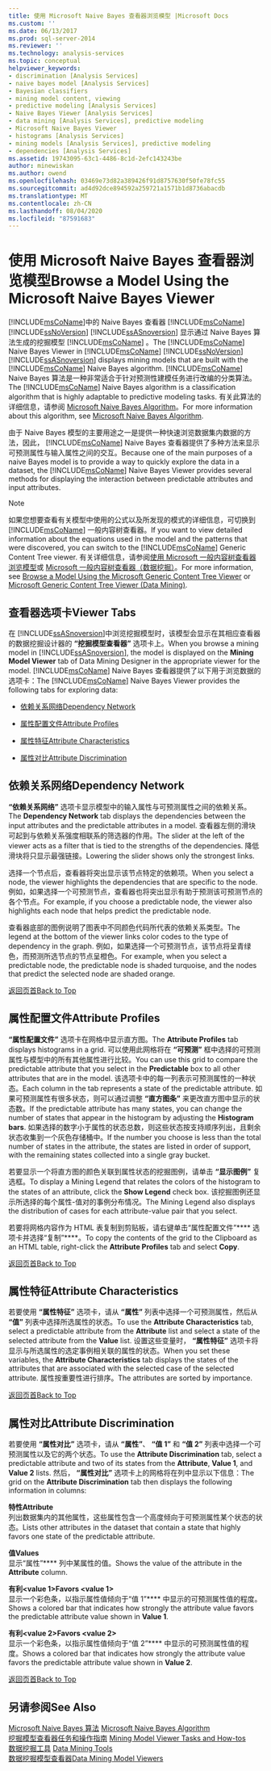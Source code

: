 ```yaml
---
title: 使用 Microsoft Naive Bayes 查看器浏览模型 |Microsoft Docs
ms.custom: ''
ms.date: 06/13/2017
ms.prod: sql-server-2014
ms.reviewer: ''
ms.technology: analysis-services
ms.topic: conceptual
helpviewer_keywords:
- discrimination [Analysis Services]
- naive bayes model [Analysis Services]
- Bayesian classifiers
- mining model content, viewing
- predictive modeling [Analysis Services]
- Naive Bayes Viewer [Analysis Services]
- data mining [Analysis Services], predictive modeling
- Microsoft Naive Bayes Viewer
- histograms [Analysis Services]
- mining models [Analysis Services], predictive modeling
- dependencies [Analysis Services]
ms.assetid: 19743095-63c1-4486-8c1d-2efc143243be
author: minewiskan
ms.author: owend
ms.openlocfilehash: 03469e73d82a389426f91d8757630f50fe78fc55
ms.sourcegitcommit: ad4d92dce894592a259721a1571b1d8736abacdb
ms.translationtype: MT
ms.contentlocale: zh-CN
ms.lasthandoff: 08/04/2020
ms.locfileid: "87591683"
---
```

# <a name="browse-a-model-using-the-microsoft-naive-bayes-viewer"></a><span data-ttu-id="476bd-102">使用 Microsoft Naive Bayes 查看器浏览模型</span><span class="sxs-lookup"><span data-stu-id="476bd-102">Browse a Model Using the Microsoft Naive Bayes Viewer</span></span>
  <span data-ttu-id="476bd-103">[!INCLUDE[msCoName](../../includes/msconame-md.md)]中的 Naive Bayes 查看器 [!INCLUDE[msCoName](../../includes/msconame-md.md)] [!INCLUDE[ssNoVersion](../../includes/ssnoversion-md.md)] [!INCLUDE[ssASnoversion](../../includes/ssasnoversion-md.md)] 显示通过 Naive Bayes 算法生成的挖掘模型 [!INCLUDE[msCoName](../../includes/msconame-md.md)] 。</span><span class="sxs-lookup"><span data-stu-id="476bd-103">The [!INCLUDE[msCoName](../../includes/msconame-md.md)] Naive Bayes Viewer in [!INCLUDE[msCoName](../../includes/msconame-md.md)] [!INCLUDE[ssNoVersion](../../includes/ssnoversion-md.md)] [!INCLUDE[ssASnoversion](../../includes/ssasnoversion-md.md)] displays mining models that are built with the [!INCLUDE[msCoName](../../includes/msconame-md.md)] Naive Bayes algorithm.</span></span> <span data-ttu-id="476bd-104">[!INCLUDE[msCoName](../../includes/msconame-md.md)] Naive Bayes 算法是一种非常适合于针对预测性建模任务进行改编的分类算法。</span><span class="sxs-lookup"><span data-stu-id="476bd-104">The [!INCLUDE[msCoName](../../includes/msconame-md.md)] Naive Bayes algorithm is a classification algorithm that is highly adaptable to predictive modeling tasks.</span></span> <span data-ttu-id="476bd-105">有关此算法的详细信息，请参阅 [Microsoft Naive Bayes Algorithm](microsoft-naive-bayes-algorithm.md)。</span><span class="sxs-lookup"><span data-stu-id="476bd-105">For more information about this algorithm, see [Microsoft Naive Bayes Algorithm](microsoft-naive-bayes-algorithm.md).</span></span>  
  
 <span data-ttu-id="476bd-106">由于 Naive Bayes 模型的主要用途之一是提供一种快速浏览数据集内数据的方法，因此， [!INCLUDE[msCoName](../../includes/msconame-md.md)] Naive Bayes 查看器提供了多种方法来显示可预测属性与输入属性之间的交互。</span><span class="sxs-lookup"><span data-stu-id="476bd-106">Because one of the main purposes of a naive Bayes model is to provide a way to quickly explore the data in a dataset, the [!INCLUDE[msCoName](../../includes/msconame-md.md)] Naive Bayes Viewer provides several methods for displaying the interaction between predictable attributes and input attributes.</span></span>  
  
> [!NOTE]  
>  <span data-ttu-id="476bd-107">如果您想要查看有关模型中使用的公式以及所发现的模式的详细信息，可切换到 [!INCLUDE[msCoName](../../includes/msconame-md.md)] 一般内容树查看器。</span><span class="sxs-lookup"><span data-stu-id="476bd-107">If you want to view detailed information about the equations used in the model and the patterns that were discovered, you can switch to the [!INCLUDE[msCoName](../../includes/msconame-md.md)] Generic Content Tree viewer.</span></span> <span data-ttu-id="476bd-108">有关详细信息，请参阅[使用 Microsoft 一般内容树查看器浏览模型](browse-a-model-using-the-microsoft-generic-content-tree-viewer.md)或 [Microsoft 一般内容树查看器（数据挖掘）](../microsoft-generic-content-tree-viewer-data-mining.md)。</span><span class="sxs-lookup"><span data-stu-id="476bd-108">For more information, see [Browse a Model Using the Microsoft Generic Content Tree Viewer](browse-a-model-using-the-microsoft-generic-content-tree-viewer.md) or [Microsoft Generic Content Tree Viewer &#40;Data Mining&#41;](../microsoft-generic-content-tree-viewer-data-mining.md).</span></span>  
  
##  <a name="viewer-tabs"></a><a name="BKMK_ViewerTabs"></a><span data-ttu-id="476bd-109">查看器选项卡</span><span class="sxs-lookup"><span data-stu-id="476bd-109">Viewer Tabs</span></span>  
 <span data-ttu-id="476bd-110">在 [!INCLUDE[ssASnoversion](../../includes/ssasnoversion-md.md)]中浏览挖掘模型时，该模型会显示在其相应查看器的数据挖掘设计器的 **“挖掘模型查看器”** 选项卡上。</span><span class="sxs-lookup"><span data-stu-id="476bd-110">When you browse a mining model in [!INCLUDE[ssASnoversion](../../includes/ssasnoversion-md.md)], the model is displayed on the **Mining Model Viewer** tab of Data Mining Designer in the appropriate viewer for the model.</span></span> <span data-ttu-id="476bd-111">[!INCLUDE[msCoName](../../includes/msconame-md.md)] Naive Bayes 查看器提供了以下用于浏览数据的选项卡：</span><span class="sxs-lookup"><span data-stu-id="476bd-111">The [!INCLUDE[msCoName](../../includes/msconame-md.md)] Naive Bayes Viewer provides the following tabs for exploring data:</span></span>  
  
-   [<span data-ttu-id="476bd-112">依赖关系网络</span><span class="sxs-lookup"><span data-stu-id="476bd-112">Dependency Network</span></span>](#BKMK_Dependency)  
  
-   [<span data-ttu-id="476bd-113">属性配置文件</span><span class="sxs-lookup"><span data-stu-id="476bd-113">Attribute Profiles</span></span>](#BKMK_Profiles)  
  
-   [<span data-ttu-id="476bd-114">属性特征</span><span class="sxs-lookup"><span data-stu-id="476bd-114">Attribute Characteristics</span></span>](#BKMK_Characteristics)  
  
-   [<span data-ttu-id="476bd-115">属性对比</span><span class="sxs-lookup"><span data-stu-id="476bd-115">Attribute Discrimination</span></span>](#BKMK_Discrimination)  
  
##  <a name="dependency-network"></a><a name="BKMK_Dependency"></a><span data-ttu-id="476bd-116">依赖关系网络</span><span class="sxs-lookup"><span data-stu-id="476bd-116">Dependency Network</span></span>  
 <span data-ttu-id="476bd-117">**“依赖关系网络”** 选项卡显示模型中的输入属性与可预测属性之间的依赖关系。</span><span class="sxs-lookup"><span data-stu-id="476bd-117">The **Dependency Network** tab displays the dependencies between the input attributes and the predictable attributes in a model.</span></span> <span data-ttu-id="476bd-118">查看器左侧的滑块可起到与依赖关系强度相联系的筛选器的作用。</span><span class="sxs-lookup"><span data-stu-id="476bd-118">The slider at the left of the viewer acts as a filter that is tied to the strengths of the dependencies.</span></span> <span data-ttu-id="476bd-119">降低滑块将只显示最强链接。</span><span class="sxs-lookup"><span data-stu-id="476bd-119">Lowering the slider shows only the strongest links.</span></span>  
  
 <span data-ttu-id="476bd-120">选择一个节点后，查看器将突出显示该节点特定的依赖项。</span><span class="sxs-lookup"><span data-stu-id="476bd-120">When you select a node, the viewer highlights the dependencies that are specific to the node.</span></span> <span data-ttu-id="476bd-121">例如，如果选择一个可预测节点，查看器也将突出显示有助于预测该可预测节点的各个节点。</span><span class="sxs-lookup"><span data-stu-id="476bd-121">For example, if you choose a predictable node, the viewer also highlights each node that helps predict the predictable node.</span></span>  
  
 <span data-ttu-id="476bd-122">查看器底部的图例说明了图表中不同颜色代码所代表的依赖关系类型。</span><span class="sxs-lookup"><span data-stu-id="476bd-122">The legend at the bottom of the viewer links color codes to the type of dependency in the graph.</span></span> <span data-ttu-id="476bd-123">例如，如果选择一个可预测节点，该节点将呈青绿色，而预测所选节点的节点呈橙色。</span><span class="sxs-lookup"><span data-stu-id="476bd-123">For example, when you select a predictable node, the predictable node is shaded turquoise, and the nodes that predict the selected node are shaded orange.</span></span>  
  
 [<span data-ttu-id="476bd-124">返回页首</span><span class="sxs-lookup"><span data-stu-id="476bd-124">Back to Top</span></span>](#BKMK_ViewerTabs)  
  
##  <a name="attribute-profiles"></a><a name="BKMK_Profiles"></a><span data-ttu-id="476bd-125">属性配置文件</span><span class="sxs-lookup"><span data-stu-id="476bd-125">Attribute Profiles</span></span>  
 <span data-ttu-id="476bd-126">**“属性配置文件”** 选项卡在网格中显示直方图。</span><span class="sxs-lookup"><span data-stu-id="476bd-126">The **Attribute Profiles** tab displays histograms in a grid.</span></span> <span data-ttu-id="476bd-127">可以使用此网格将在 **“可预测”** 框中选择的可预测属性与模型中的所有其他属性进行比较。</span><span class="sxs-lookup"><span data-stu-id="476bd-127">You can use this grid to compare the predictable attribute that you select in the **Predictable** box to all other attributes that are in the model.</span></span> <span data-ttu-id="476bd-128">该选项卡中的每一列表示可预测属性的一种状态。</span><span class="sxs-lookup"><span data-stu-id="476bd-128">Each column in the tab represents a state of the predictable attribute.</span></span> <span data-ttu-id="476bd-129">如果可预测属性有很多状态，则可以通过调整 **“直方图条”** 来更改直方图中显示的状态数。</span><span class="sxs-lookup"><span data-stu-id="476bd-129">If the predictable attribute has many states, you can change the number of states that appear in the histogram by adjusting the **Histogram bars**.</span></span> <span data-ttu-id="476bd-130">如果选择的数字小于属性的状态总数，则这些状态按支持顺序列出，且剩余状态收集到一个灰色存储桶中。</span><span class="sxs-lookup"><span data-stu-id="476bd-130">If the number you choose is less than the total number of states in the attribute, the states are listed in order of support, with the remaining states collected into a single gray bucket.</span></span>  
  
 <span data-ttu-id="476bd-131">若要显示一个将直方图的颜色关联到属性状态的挖掘图例，请单击 **“显示图例”** 复选框。</span><span class="sxs-lookup"><span data-stu-id="476bd-131">To display a Mining Legend that relates the colors of the histogram to the states of an attribute, click the **Show Legend** check box.</span></span> <span data-ttu-id="476bd-132">该挖掘图例还显示所选择的每个属性-值对的事例分布情况。</span><span class="sxs-lookup"><span data-stu-id="476bd-132">The Mining Legend also displays the distribution of cases for each attribute-value pair that you select.</span></span>  
  
 <span data-ttu-id="476bd-133">若要将网格内容作为 HTML 表复制到剪贴板，请右键单击“属性配置文件”\*\*\*\* 选项卡并选择“复制”\*\*\*\*。</span><span class="sxs-lookup"><span data-stu-id="476bd-133">To copy the contents of the grid to the Clipboard as an HTML table, right-click the **Attribute Profiles** tab and select **Copy**.</span></span>  
  
 [<span data-ttu-id="476bd-134">返回页首</span><span class="sxs-lookup"><span data-stu-id="476bd-134">Back to Top</span></span>](#BKMK_ViewerTabs)  
  
##  <a name="attribute-characteristics"></a><a name="BKMK_Characteristics"></a><span data-ttu-id="476bd-135">属性特征</span><span class="sxs-lookup"><span data-stu-id="476bd-135">Attribute Characteristics</span></span>  
 <span data-ttu-id="476bd-136">若要使用 **“属性特征”** 选项卡，请从 **“属性”** 列表中选择一个可预测属性，然后从 **“值”** 列表中选择所选属性的状态。</span><span class="sxs-lookup"><span data-stu-id="476bd-136">To use the **Attribute Characteristics** tab, select a predictable attribute from the **Attribute** list and select a state of the selected attribute from the **Value** list.</span></span> <span data-ttu-id="476bd-137">设置这些变量时， **“属性特征”** 选项卡将显示与所选属性的选定事例相关联的属性的状态。</span><span class="sxs-lookup"><span data-stu-id="476bd-137">When you set these variables, the **Attribute Characteristics** tab displays the states of the attributes that are associated with the selected case of the selected attribute.</span></span> <span data-ttu-id="476bd-138">属性按重要性进行排序。</span><span class="sxs-lookup"><span data-stu-id="476bd-138">The attributes are sorted by importance.</span></span>  
  
 [<span data-ttu-id="476bd-139">返回页首</span><span class="sxs-lookup"><span data-stu-id="476bd-139">Back to Top</span></span>](#BKMK_ViewerTabs)  
  
##  <a name="attribute-discrimination"></a><a name="BKMK_Discrimination"></a><span data-ttu-id="476bd-140">属性对比</span><span class="sxs-lookup"><span data-stu-id="476bd-140">Attribute Discrimination</span></span>  
 <span data-ttu-id="476bd-141">若要使用 **“属性对比”** 选项卡，请从 **“属性”**、 **“值 1”** 和 **“值 2”** 列表中选择一个可预测属性以及它的两个状态。</span><span class="sxs-lookup"><span data-stu-id="476bd-141">To use the **Attribute Discrimination** tab, select a predictable attribute and two of its states from the **Attribute**, **Value 1**, and **Value 2** lists.</span></span> <span data-ttu-id="476bd-142">然后， **“属性对比”** 选项卡上的网格将在列中显示以下信息：</span><span class="sxs-lookup"><span data-stu-id="476bd-142">The grid on the **Attribute Discrimination** tab then displays the following information in columns:</span></span>  
  
 <span data-ttu-id="476bd-143">**特性**</span><span class="sxs-lookup"><span data-stu-id="476bd-143">**Attribute**</span></span>  
 <span data-ttu-id="476bd-144">列出数据集内的其他属性，这些属性包含一个高度倾向于可预测属性某个状态的状态。</span><span class="sxs-lookup"><span data-stu-id="476bd-144">Lists other attributes in the dataset that contain a state that highly favors one state of the predictable attribute.</span></span>  
  
 <span data-ttu-id="476bd-145">**值**</span><span class="sxs-lookup"><span data-stu-id="476bd-145">**Values**</span></span>  
 <span data-ttu-id="476bd-146">显示“属性”\*\*\*\* 列中某属性的值。</span><span class="sxs-lookup"><span data-stu-id="476bd-146">Shows the value of the attribute in the **Attribute** column.</span></span>  
  
 <span data-ttu-id="476bd-147">**有利\<value 1>**</span><span class="sxs-lookup"><span data-stu-id="476bd-147">**Favors \<value 1>**</span></span>  
 <span data-ttu-id="476bd-148">显示一个彩色条，以指示属性值倾向于“值 1”\*\*\*\* 中显示的可预测属性值的程度。</span><span class="sxs-lookup"><span data-stu-id="476bd-148">Shows a colored bar that indicates how strongly the attribute value favors the predictable attribute value shown in **Value 1**.</span></span>  
  
 <span data-ttu-id="476bd-149">**有利\<value 2>**</span><span class="sxs-lookup"><span data-stu-id="476bd-149">**Favors \<value 2>**</span></span>  
 <span data-ttu-id="476bd-150">显示一个彩色条，以指示属性值倾向于“值 2”\*\*\*\* 中显示的可预测属性值的程度。</span><span class="sxs-lookup"><span data-stu-id="476bd-150">Shows a colored bar that indicates how strongly the attribute value favors the predictable attribute value shown in **Value 2**.</span></span>  
  
 [<span data-ttu-id="476bd-151">返回页首</span><span class="sxs-lookup"><span data-stu-id="476bd-151">Back to Top</span></span>](#BKMK_ViewerTabs)  
  
## <a name="see-also"></a><span data-ttu-id="476bd-152">另请参阅</span><span class="sxs-lookup"><span data-stu-id="476bd-152">See Also</span></span>  
 <span data-ttu-id="476bd-153">[Microsoft Naive Bayes 算法](microsoft-naive-bayes-algorithm.md) </span><span class="sxs-lookup"><span data-stu-id="476bd-153">[Microsoft Naive Bayes Algorithm](microsoft-naive-bayes-algorithm.md) </span></span>  
 <span data-ttu-id="476bd-154">[挖掘模型查看器任务和操作指南](mining-model-viewer-tasks-and-how-tos.md) </span><span class="sxs-lookup"><span data-stu-id="476bd-154">[Mining Model Viewer Tasks and How-tos](mining-model-viewer-tasks-and-how-tos.md) </span></span>  
 <span data-ttu-id="476bd-155">[数据挖掘工具](data-mining-tools.md) </span><span class="sxs-lookup"><span data-stu-id="476bd-155">[Data Mining Tools](data-mining-tools.md) </span></span>  
 [<span data-ttu-id="476bd-156">数据挖掘模型查看器</span><span class="sxs-lookup"><span data-stu-id="476bd-156">Data Mining Model Viewers</span></span>](data-mining-model-viewers.md)  
  
  
